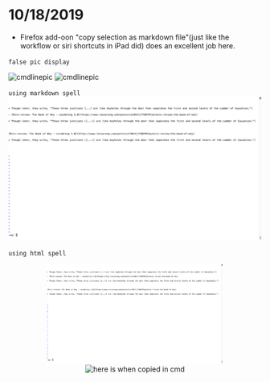 # 10/18/2019

- Firefox add-oon "copy selection as markdown file"(just like the workflow or siri shortcuts in iPad did) does an excellent job here.

`false pic display`

![cmdlinepic](https://www.dropbox.com/s/axw0ihinwo7w6l8/Screenshot%202019-10-18%2011.35.20.png)
![cmdlinepic](https:/www.dropbox.com/s/axw0ihinwo7w6l8/Screenshot%202019-10-18%2011.35.20.png "copy result")

`using markdown spell`
![example link](./pic/WechatIMG267.png "Copy Result")


`using html spell`

<p align="center">
  <img src="./pic/WechatIMG267.png" width="350" title="Selection coped as markdown, an illustration">
  <img src="your_relative_path_here_number_2_large_name" width="350" alt="here is when copied in cmd">
</p>
